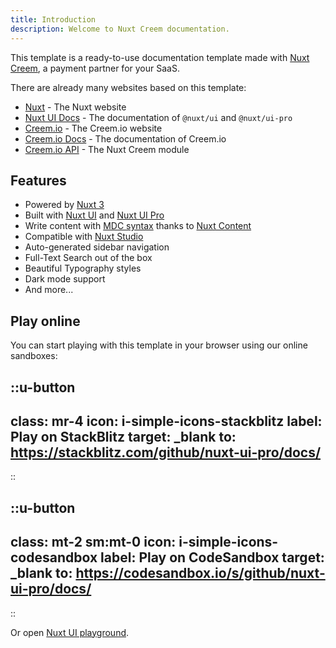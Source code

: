 ```yaml
---
title: Introduction
description: Welcome to Nuxt Creem documentation.
---
```


This template is a ready-to-use documentation template made with [Nuxt Creem](https://creem.io), a payment partner for your SaaS.

There are already many websites based on this template:

- [Nuxt](https://nuxt.com) - The Nuxt website
- [Nuxt UI Docs](https://ui.nuxt.com) - The documentation of `@nuxt/ui` and `@nuxt/ui-pro`
- [Creem.io](https://creem.io) - The Creem.io website
- [Creem.io Docs](https://docs.creem.io/introductiono) - The documentation of Creem.io
- [Creem.io API](https://docs.creem.io/api-reference/introduction) - The Nuxt Creem module



## Features

- Powered by [Nuxt 3](https://nuxt.com)
- Built with [Nuxt UI](https://ui.nuxt.com) and [Nuxt UI Pro](https://ui.nuxt.com/pro)
- Write content with [MDC syntax](https://content.nuxt.com/usage/markdown) thanks to [Nuxt Content](https://content.nuxt.com)
- Compatible with [Nuxt Studio](https://content.nuxt.com/docs/studio)
- Auto-generated sidebar navigation
- Full-Text Search out of the box
- Beautiful Typography styles
- Dark mode support
- And more...

## Play online

You can start playing with this template in your browser using our online sandboxes:

::u-button
---
class: mr-4
icon: i-simple-icons-stackblitz
label: Play on StackBlitz
target: _blank
to: https://stackblitz.com/github/nuxt-ui-pro/docs/
---
::

::u-button
---
class: mt-2 sm:mt-0
icon: i-simple-icons-codesandbox
label: Play on CodeSandbox
target: _blank
to: https://codesandbox.io/s/github/nuxt-ui-pro/docs/
---
::

Or open [Nuxt UI playground](https://ui.nuxt.com/playground).

